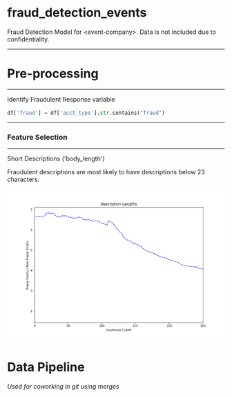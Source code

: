 # fraud_detection_events
Fraud Detection Model for &lt;event-company>. Data is not included due to confidentiality.

---

# Pre-processing

---

Identify Fraudulent Response variable

```python
df['fraud'] = df['acct_type'].str.contains("fraud")
```

---

### Feature Selection

---
Short Descriptions ('body_length')

Fraudulent descriptions are most likely to have descriptions below 23 characters.

![Description Ratio](images/cutoff.png)


# Data Pipeline
_Used for coworking in git using merges_
